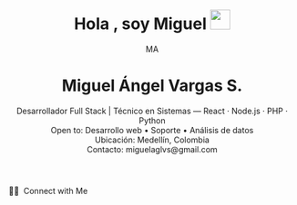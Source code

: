 <h1 align="center"><b>Hola , soy Miguel </b><img src="https://media.giphy.com/media/hvRJCLFzcasrR4ia7z/giphy.gif" width="35"></h1>
    <header>
      <div class="avatar">MA</div>
      <div>
        <h1>Miguel Ángel Vargas S.</h1>
        <div class="lead">Desarrollador Full Stack | Técnico en Sistemas — React · Node.js · PHP · Python</div>
        <div class="badges">
          <div class="badge">Open to: Desarrollo web • Soporte • Análisis de datos</div>
          <div class="badge">Ubicación: Medellín, Colombia</div>
          <div class="badge">Contacto: miguelaglvs@gmail.com</div>
        </div>
      </div>
    </header>
🤝🏻 &nbsp;Connect with Me
